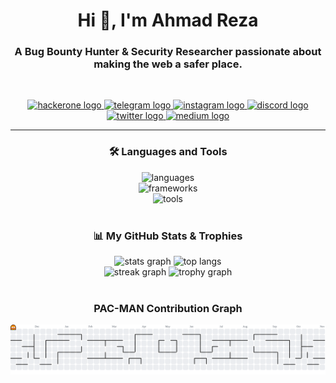 <h1 align="center">Hi 👋, I'm Ahmad Reza</h1>
<h3 align="center">A Bug Bounty Hunter & Security Researcher passionate about making the web a safer place.</h3>

<br>

<p align="center">
  <a href="https://hackerone.com/YOUR_USERNAME" target="_blank">
    <img src="https://img.shields.io/static/v1?message=HackerOne&logo=hackerone&label=&color=black&logoColor=white&labelColor=&style=for-the-badge" height="30" alt="hackerone logo"  />
  </a>
   <a href="https://t.me/ahmad_aiv01" target="_blank">
    <img src="https://img.shields.io/static/v1?message=Telegram&logo=telegram&label=&color=2CA5E0&logoColor=white&labelColor=&style=for-the-badge" height="30" alt="telegram logo"  />
  </a>
  <a href="https://instagram.com/ahmad.aiv01" target="_blank">
    <img src="https://img.shields.io/static/v1?message=Instagram&logo=instagram&label=&color=E4405F&logoColor=white&labelColor=&style=for-the-badge" height="30" alt="instagram logo"  />
  </a>
  <a href="https://discord.gg/C9EvGuz5" target="_blank">
    <img src="https://img.shields.io/static/v1?message=Discord&logo=discord&label=&color=7289DA&logoColor=white&labelColor=&style=for-the-badge" height="30" alt="discord logo"  />
  </a>
  <a href="https://x.com/ahmad_aiv_01" target="_blank">
    <img src="https://img.shields.io/static/v1?message=Twitter&logo=x&label=&color=black&logoColor=white&labelColor=&style=for-the-badge" height="30" alt="twitter logo"  />
  </a>
  <a href="https://medium.com/@ahmad.aiv01" target="_blank">
    <img src="https://img.shields.io/static/v1?message=Medium&logo=medium&label=&color=12100E&logoColor=white&labelColor=&style=for-the-badge" height="30" alt="medium logo"  />
  </a>
</p>

---

<h3 align="center">🛠️ Languages and Tools</h3>
<div align="center">
  <img src="https://skillicons.dev/icons?i=python,javascript,typescript,go,php,rust" height="50" alt="languages" />
  <br>
  <img src="https://skillicons.dev/icons?i=nodejs,nextjs,django,flask,nestjs,react,vue" height="50" alt="frameworks" />
  <br>
  <img src="https://skillicons.dev/icons?i=tailwind,graphql,aws,bash,docker,linux" height="50" alt="tools" />
</div>

<br>

<h3 align="center">📊 My GitHub Stats & Trophies</h3>
<div align="center">
  <img src="https://github-readme-stats.vercel.app/api?username=Dissentix&theme=dracula&hide_border=false&include_all_commits=true&count_private=true" width="49%" alt="stats graph"  />
  <img src="https://github-readme-stats.vercel.app/api/top-langs/?username=Dissentix&theme=dracula&hide_border=false&include_all_commits=true&count_private=true&layout=compact" width="49%" alt="top langs" />
  <br>
  <img src="https://streak-stats.demolab.com?user=Dissentix&locale=en&mode=daily&theme=dracula&hide_border=false&border_radius=5" height="150" alt="streak graph"  />
  <img src="https://github-profile-trophy.vercel.app?username=Dissentix&theme=dracula&column=7&margin-w=15&margin-h=15" height="150" alt="trophy graph"  />
</div>

<br>

<h3 align="center"> PAC-MAN Contribution Graph</h3>
<div align="center">
  <picture>
    <source media="(prefers-color-scheme: dark)" srcset="https://raw.githubusercontent.com/Dissentix/Dissentix/output/pacman-contribution-graph-dark.svg">
    <source media="(prefers-color-scheme: light)" srcset="https://raw.githubusercontent.com/Dissentix/Dissentix/output/pacman-contribution-graph.svg">
    <img alt="pacman contribution graph" src="https://raw.githubusercontent.com/Dissentix/Dissentix/output/pacman-contribution-graph.svg">
  </picture>
</div>
